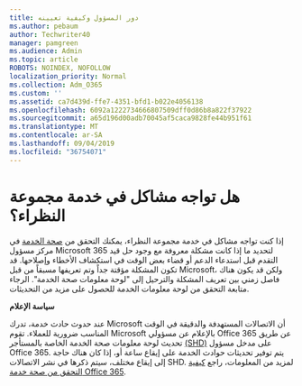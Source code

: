 ```yaml
---
title: دور المسؤول وكيفية تعيينه
ms.author: pebaum
author: Techwriter40
manager: pamgreen
ms.audience: Admin
ms.topic: article
ROBOTS: NOINDEX, NOFOLLOW
localization_priority: Normal
ms.collection: Adm_O365
ms.custom: ''
ms.assetid: ca7d439d-ffe7-4351-bfd1-b022e4056138
ms.openlocfilehash: 6092a1222734666807509dff0d86b8a822f37922
ms.sourcegitcommit: a65d196d00adb70045af5caca9828fe44b951f61
ms.translationtype: MT
ms.contentlocale: ar-SA
ms.lasthandoff: 09/04/2019
ms.locfileid: "36754071"
---
```

# <a name="experiencing-problems-with-a-cloud-service"></a>هل تواجه مشاكل في خدمة مجموعة النظراء؟

إذا كنت تواجه مشاكل في خدمة مجموعة النظراء، يمكنك التحقق من [صحة الخدمة](https://admin.microsoft.com/AdminPortal/Home#/servicehealth) في مركز مسؤول Microsoft 365 لتحديد ما إذا كانت مشكلة معروفة مع وجود حل قيد التقدم قبل استدعاء الدعم أو قضاء بعض الوقت في استكشاف الأخطاء وإصلاحها. قد تكون المشكلة مؤقتة جداً وتم تعريفها مسبقاً من قبل Microsoft، ولكن قد يكون هناك فاصل زمني بين تعريف المشكلة والترحيل إلى "لوحة معلومات صحة الخدمة". الرجاء متابعة التحقق من لوحة معلومات الخدمة للحصول على مزيد من التحديثات.

**سياسة الإعلام**

عند حدوث حادث خدمة، تدرك Microsoft أن الاتصالات المستهدفة والدقيقة في الوقت المناسب ضرورية للعملاء. تقوم Microsoft بالإعلام عن مسؤولي Office 365 عن طريق تحديث لوحة معلومات صحة الخدمة الخاصة بالمستأجر [(SHD)](https://admin.microsoft.com/AdminPortal/Home#/servicehealth) على مدخل مسؤول Office 365. يتم توفير تحديثات حوادث الخدمة على إيقاع ساعة أو، إذا كان هناك حاجة إلى إيقاع مختلف، سيتم ذكرها في نشر الاتصالات SHD. لمزيد من المعلومات، راجع [كيفية التحقق من صحة خدمة Office 365](https://docs.microsoft.com/office365/enterprise/view-service-health).

